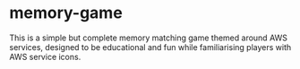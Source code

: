 # memory-game
This is a simple but complete memory matching game themed around AWS services,  designed to be educational and fun while familiarising players with AWS service  icons.
